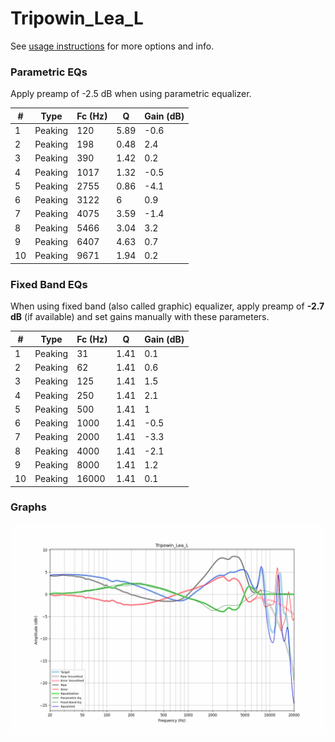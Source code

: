 # Tripowin_Lea_L
See [usage instructions](https://github.com/jaakkopasanen/AutoEq#usage) for more options and info.

### Parametric EQs
Apply preamp of -2.5 dB when using parametric equalizer.

|   # | Type    |   Fc (Hz) |    Q |   Gain (dB) |
|-----|---------|-----------|------|-------------|
|   1 | Peaking |       120 | 5.89 |        -0.6 |
|   2 | Peaking |       198 | 0.48 |         2.4 |
|   3 | Peaking |       390 | 1.42 |         0.2 |
|   4 | Peaking |      1017 | 1.32 |        -0.5 |
|   5 | Peaking |      2755 | 0.86 |        -4.1 |
|   6 | Peaking |      3122 | 6    |         0.9 |
|   7 | Peaking |      4075 | 3.59 |        -1.4 |
|   8 | Peaking |      5466 | 3.04 |         3.2 |
|   9 | Peaking |      6407 | 4.63 |         0.7 |
|  10 | Peaking |      9671 | 1.94 |         0.2 |

### Fixed Band EQs
When using fixed band (also called graphic) equalizer, apply preamp of **-2.7 dB** (if available) and set gains manually with these parameters.

|   # | Type    |   Fc (Hz) |    Q |   Gain (dB) |
|-----|---------|-----------|------|-------------|
|   1 | Peaking |        31 | 1.41 |         0.1 |
|   2 | Peaking |        62 | 1.41 |         0.6 |
|   3 | Peaking |       125 | 1.41 |         1.5 |
|   4 | Peaking |       250 | 1.41 |         2.1 |
|   5 | Peaking |       500 | 1.41 |         1   |
|   6 | Peaking |      1000 | 1.41 |        -0.5 |
|   7 | Peaking |      2000 | 1.41 |        -3.3 |
|   8 | Peaking |      4000 | 1.41 |        -2.1 |
|   9 | Peaking |      8000 | 1.41 |         1.2 |
|  10 | Peaking |     16000 | 1.41 |         0.1 |

### Graphs
![](./Tripowin_Lea_L.png)
